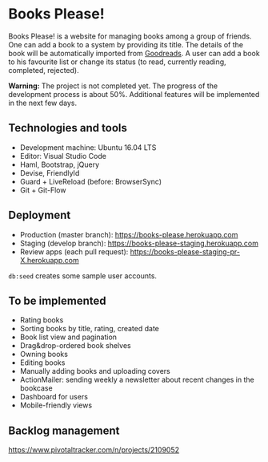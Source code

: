 # Books Please!

Books Please! is a website for managing books among a group of friends.
One can add a book to a system by providing its title.
The details of the book will be automatically imported from [Goodreads](https://www.goodreads.com").
A user can add a book to his favourite list or change its status (to read, currently reading, completed, rejected).

**Warning:** The project is not completed yet.
The progress of the development process is about 50%.
Additional features will be implemented in the next few days.

## Technologies and tools

* Development machine: Ubuntu 16.04 LTS
* Editor: Visual Studio Code
* Haml, Bootstrap, jQuery
* Devise, FriendlyId
* Guard + LiveReload (before: BrowserSync)
* Git + Git-Flow

## Deployment

* Production (master branch): https://books-please.herokuapp.com
* Staging (develop branch): https://books-please-staging.herokuapp.com
* Review apps (each pull request): https://books-please-staging-pr-X.herokuapp.com

`db:seed` creates some sample user accounts.

## To be implemented

* Rating books
* Sorting books by title, rating, created date
* Book list view and pagination
* Drag&drop-ordered book shelves
* Owning books
* Editing books
* Manually adding books and uploading covers
* ActionMailer: sending weekly a newsletter about recent changes in the bookcase
* Dashboard for users
* Mobile-friendly views

## Backlog management
https://www.pivotaltracker.com/n/projects/2109052